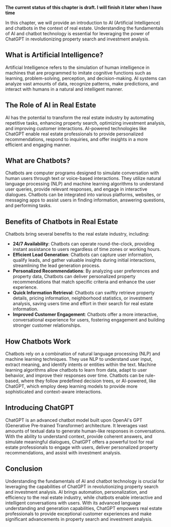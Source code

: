 **The current status of this chapter is draft. I will finish it later when I have time**

In this chapter, we will provide an introduction to AI (Artificial Intelligence) and chatbots in the context of real estate. Understanding the fundamentals of AI and chatbot technology is essential for leveraging the power of ChatGPT in revolutionizing property search and investment analysis.

What is Artificial Intelligence?
--------------------------------

Artificial Intelligence refers to the simulation of human intelligence in machines that are programmed to imitate cognitive functions such as learning, problem-solving, perception, and decision-making. AI systems can analyze vast amounts of data, recognize patterns, make predictions, and interact with humans in a natural and intelligent manner.

The Role of AI in Real Estate
-----------------------------

AI has the potential to transform the real estate industry by automating repetitive tasks, enhancing property search, optimizing investment analysis, and improving customer interactions. AI-powered technologies like ChatGPT enable real estate professionals to provide personalized recommendations, respond to inquiries, and offer insights in a more efficient and engaging manner.

What are Chatbots?
------------------

Chatbots are computer programs designed to simulate conversation with human users through text or voice-based interactions. They utilize natural language processing (NLP) and machine learning algorithms to understand user queries, provide relevant responses, and engage in interactive dialogues. Chatbots can be integrated into various platforms, websites, or messaging apps to assist users in finding information, answering questions, and performing tasks.

Benefits of Chatbots in Real Estate
-----------------------------------

Chatbots bring several benefits to the real estate industry, including:

* **24/7 Availability**: Chatbots can operate round-the-clock, providing instant assistance to users regardless of time zones or working hours.
* **Efficient Lead Generation**: Chatbots can capture user information, qualify leads, and gather valuable insights during initial interactions, streamlining the lead generation process.
* **Personalized Recommendations**: By analyzing user preferences and property data, Chatbots can deliver personalized property recommendations that match specific criteria and enhance the user experience.
* **Quick Information Retrieval**: Chatbots can swiftly retrieve property details, pricing information, neighborhood statistics, or investment analysis, saving users time and effort in their search for real estate information.
* **Improved Customer Engagement**: Chatbots offer a more interactive, conversational experience for users, fostering engagement and building stronger customer relationships.

How Chatbots Work
-----------------

Chatbots rely on a combination of natural language processing (NLP) and machine learning techniques. They use NLP to understand user input, extract meaning, and identify intents or entities within the text. Machine learning algorithms allow chatbots to learn from data, adapt to user behavior, and improve their responses over time. Chatbots can be rule-based, where they follow predefined decision trees, or AI-powered, like ChatGPT, which employ deep learning models to provide more sophisticated and context-aware interactions.

Introducing ChatGPT
-------------------

ChatGPT is an advanced chatbot model built upon OpenAI's GPT (Generative Pre-trained Transformer) architecture. It leverages vast amounts of textual data to generate human-like responses in conversations. With the ability to understand context, provide coherent answers, and simulate meaningful dialogues, ChatGPT offers a powerful tool for real estate professionals to engage with users, deliver personalized property recommendations, and assist with investment analysis.

Conclusion
----------

Understanding the fundamentals of AI and chatbot technology is crucial for leveraging the capabilities of ChatGPT in revolutionizing property search and investment analysis. AI brings automation, personalization, and efficiency to the real estate industry, while chatbots enable interactive and intelligent conversations with users. With its advanced language understanding and generation capabilities, ChatGPT empowers real estate professionals to provide exceptional customer experiences and make significant advancements in property search and investment analysis.

